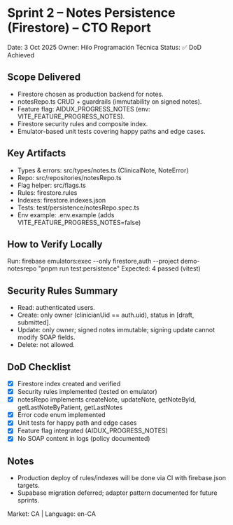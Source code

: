 # Sprint 2 – Notes Persistence (Firestore) – CTO Report

Date: 3 Oct 2025
Owner: Hilo Programación Técnica
Status: ✅ DoD Achieved

## Scope Delivered
- Firestore chosen as production backend for notes.
- notesRepo.ts CRUD + guardrails (immutability on signed notes).
- Feature flag: AIDUX_PROGRESS_NOTES (env: VITE_FEATURE_PROGRESS_NOTES).
- Firestore security rules and composite index.
- Emulator-based unit tests covering happy paths and edge cases.

## Key Artifacts
- Types & errors: src/types/notes.ts (ClinicalNote, NoteError)
- Repo: src/repositories/notesRepo.ts
- Flag helper: src/flags.ts
- Rules: firestore.rules
- Indexes: firestore.indexes.json
- Tests: test/persistence/notesRepo.spec.ts
- Env example: .env.example (adds VITE_FEATURE_PROGRESS_NOTES=false)

## How to Verify Locally
Run: firebase emulators:exec --only firestore,auth --project demo-notesrepo "pnpm run test:persistence"
Expected: 4 passed (vitest)

## Security Rules Summary
- Read: authenticated users.
- Create: only owner (clinicianUid == auth.uid), status in [draft, submitted].
- Update: only owner; signed notes immutable; signing update cannot modify SOAP fields.
- Delete: not allowed.

## DoD Checklist
- [x] Firestore index created and verified
- [x] Security rules implemented (tested on emulator)
- [x] notesRepo implements createNote, updateNote, getNoteById, getLastNoteByPatient, getLastNotes
- [x] Error code enum implemented
- [x] Unit tests for happy path and edge cases
- [x] Feature flag integrated (AIDUX_PROGRESS_NOTES)
- [x] No SOAP content in logs (policy documented)

## Notes
- Production deploy of rules/indexes will be done via CI with firebase.json targets.
- Supabase migration deferred; adapter pattern documented for future sprints.

Market: CA | Language: en-CA
